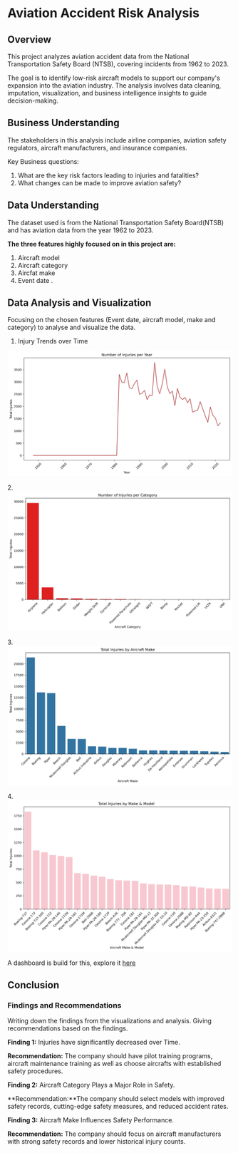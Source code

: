 # Aviation Accident Risk Analysis


## Overview

This project analyzes aviation accident data from the National Transportation Safety Board (NTSB), covering incidents from 1962 to 2023.

The goal is to identify low-risk aircraft models to support our company's expansion into the aviation industry. The analysis involves data cleaning, imputation, visualization, and business intelligence insights to guide decision-making.
## Business Understanding

The stakeholders in this analysis include airline companies, aviation safety regulators, aircraft manufacturers, and insurance companies.

Key Business questions:
1. What are the key risk factors leading to injuries and fatalities?
2. What changes can be made to improve aviation safety?
## Data Understanding

 The dataset used is from the National Transportation Safety Board(NTSB) and has aviation data from the year 1962 to 2023.

**The three features highly focused on in this project are:** 
1. Aircraft model 
2. Aircraft category
3. Aircfat make
4. Event date
.

## Data Analysis and Visualization

Focusing on the chosen features (Event date, aircraft model, make and category) to analyse and visualize the data.
 
 1. Injury Trends over Time

![Injury Trends Over Time](injury_trends_overtime.png)

2.![Injuries per category](injury_per_category.png)

3.![Injuries per Aircraft Make](injury_per_make.png)

4.![Injury by Make-model](injuries_by_make_model.png)

A dashboard is build for this, explore it [here](https://public.tableau.com/app/profile/lucy.mutua/viz/AviationAccidentRiskAnalysis_17431941135170/AviationAccidents)

## Conclusion

### Findings and Recommendations

Writing down the findings from the visualizations and analysis. 
Giving recommendations based on the findings.

**Finding 1:** Injuries have significantlly decreased over Time.

**Recommendation:** The company should have pilot training programs, aircraft maintenance training as well as choose aircrafts with established safety procedures.

**Finding 2:** Aircraft Category Plays a Major Role in Safety.

**Recommendation:**The company should select models with improved safety records, cutting-edge safety measures, and reduced accident rates.

**Finding 3:** Aircraft Make Influences Safety Performance.

**Recommendation:** The company should focus on aircraft manufacturers with strong safety records and lower historical injury counts.

